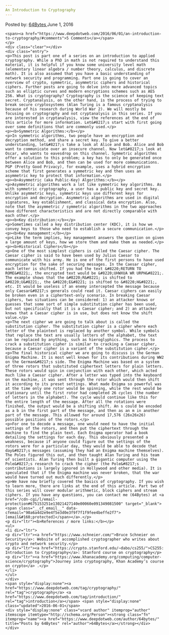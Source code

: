 ```yaml
---
An Introduction to Cryptography
---
```

<article class="post-listing post-14336 post type-post status-publish format-standard has-post-thumbnail hentry  tag-cryptography tag-introduction">
    <div class="post-inner">
        <span>Posted by: <a href="https://www.deepdotweb.com/author/64bytes/" title="">64Bytes </a></span>
    <span>June 1, 2016</span>
    
    <span><a href="https://www.deepdotweb.com/2016/06/01/an-introduction-to-cryptography/#comments">5 Comments</a></span>
    </p>
    <div class="clear"></div>
    <div class="entry">
    <p>This post is part one of a series on an introduction to applied cryptography. While a PhD in math is not required to understand this material, it is helpful if you know some university level math (elementary linear algebra / number theory, calculus, and discrete math). It is also assumed that you have a basic understanding of network security and programming. Part one is going to cover an overview of crypto, symmetric, asymmetric ciphers and historical ciphers. Further posts are going to delve into more advanced topics such as elliptic curves and modern encryptions schemes such as AES 256. What is cryptography? Cryptography is the science of keeping text secret. Cryptanalysis, on the other hand, is the process of trying to break secure cryptosystems (Alan Turing is a famous cryptanalysis because of his research during World War 2). We will mostly be focusing on cryptography and not cryptanalysis in this series. If you are interested in cryptanalysis, view the references at the end of this article for more information. Let&#8217;s start with first going over some definitions that are commonly used.</p>
    <p><b>Symmetric Algorithms:</b></p>
    <p>In symmetric algorithms, two people have an encryption and decryption method, and share a secret key. To give a better understanding, let&#8217;s take a look at Alice and Bob. Alice and Bob want to communicate over an insecure channel. Now let&#8217;s look at Oscar, who wants to eavesdrop on this channel. Symmetric algorithms offer a solution to this problem; a key has to only be generated once between Alice and Bob, and then can be used for more communications. PGP (Pretty Good Privacy), for example, uses a hybrid encryption scheme that first generates a symmetric key and then uses an asymmetric key to protect that information.</p>
    <p><b>Asymmetric (aka Public-Key) Algorithms:</b></p>
    <p>Asymmetric algorithms work a lot like symmetric key algorithms. As with symmetric cryptography, a user has a public key and secret key. Unlike asymmetric keys, symmetric keys use different keys for encryption and decryption. Asymmetric algorithms are used in digital signatures, key establishment, and classical data encryption. Also, note that the asymmetric / symmetric algorithms in the two approaches have different characteristics and are not directly comparable with each other.</p>
    <p><b>Key distribution:</b></p>
    <p>Sometimes called a key distribution center (KDC), it is how we convey keys to those who need to establish a secure communication.</p>
    <p><b>Key management:</b></p>
    <p>Like the term implies, key management answers the question on given a large amount of keys, how we store them and make them as needed.</p>
    <p><b>Historical Ciphers</b></p>
    <p>One of the most simplest ciphers is called the Caesar cipher. The Caesar cipher is said to have been used by Julius Caesar to communicate with his army. He is one of the first persons to have used encryption for the sake of securing messages. In the Caesar cipher, each letter is shifted. If you had the text &#8220;RETURN TO ROME&#8221;, the encrypted text would be &#8220;UHWXUA WR URPH&#8221;. The example shows that the &#8220;R&#8221; is shifted to &#8220;U&#8221;, the &#8220;E&#8221; is shifted to &#8220;H&#8221;, etc. It would be useless if an enemy intercepted the message because only Caesar&#8217;s generals could read it. Caesar ciphers can easily be broken even in a ciphertext-only scenario. In breaking Caesar ciphers, two situations can be considered: 1) an attacker knows or guesses that some sort of simple substitution cipher has been used, but not specifically that it is a Caesar cipher; and 2) an attacker knows that a Caesar cipher is in use, but does not know the shift value.</p>
    <p>The next cipher we are going to talk about is called the substitution cipher. The substitution cipher is a cipher where each letter of the plaintext is replaced by another symbol. While symbols that replace the text are usually letters of the alphabet, the text can be replaced by anything, such as hieroglyphics. The process to crack a substitution cipher is similar to cracking a Caesar cipher, because a Caesar cipher is a variant of the substitution cipher.</p>
    <p>The final historical cipher we are going to discuss is the German Enigma Machine. It is most well known for its contributions during WW2 on the German&#8217;s side. The Enigma Machine was based on a system of three rotors that substituted ciphertext letters for plain letters. These rotors would spin in conjunction with each other, which acted much like a Caesar cipher. After a letter was typed into the keyboard on the machine, it was sent through the rotor which would then shift it according to its preset settings. What made Enigma so powerful was at the time only one rotor would be spinning, while the rest would be stationary until the first rotor had completed 26 cycles (the number of letters in the alphabet). The cycle would continue like this for the entire length of the message. After all the rotations were finished, the output would be a shifting shift. An s could be encoded as a b in the first part of the message, and then as an m in another part of the message. This allowed for around 17,576 (26x26x26) possible positions of the rotors.</p>
    <p>For one to decode a message, one would need to have the initial settings of the rotors, and then put the ciphertext through the machine to find the plain text. Each Enigma operator had a book detailing the settings for each day. This obviously presented a weakness, because if anyone could figure out the settings of the rotors were for a particular day, they would be able to decode that day&#8217;s messages (assuming they had an Enigma machine themselves). The Poles figured this out, and then taught Alan Turing and his team of scientists. Alan Turing then built a gigantic computer using the Pole&#8217;s research to crack the cipher (the Pole&#8217;s contributions is largely ignored in Hollywood and other media). It is speculated that if the Enigma machine was never broken, that the war would have turned out much differently.</p>
    <p>We have now briefly covered the basics of cryptography. If you wish to learn more, there are links at the end of this article. Part two of this series will cover modular arithmetic, block ciphers and stream ciphers. If you have any questions, you can contact me (64Bytes) at <a href="/cdn-cgi/l/email-protection#675153251e13021427140e00060e091349081500" target="_blank"><span class="__cf_email__" data-cfemail="90a6a4d2e9e4f5e3d0e3f9f7f1f9fee4beffe2f7">[email&#160;protected]</span></a>.</p>
    <p dir="ltr"><b>References / more links:</b></p>
    <ul>
    <li dir="ltr">
    <p dir="ltr"><a href="https://www.schneier.com/">Bruce Schneier on Security</a>: Website of accomplished cryptographer who writes about crypto and network security.</p>
    <p dir="ltr"><a href="https://crypto.stanford.edu/~dabo/cs255/">CS255: Introduction to Cryptography</a>: Stanford course on cryptography</p>
    <p dir="ltr"><a href="https://www.khanacademy.org/computing/computer-science/cryptography">Journey into cryptography, Khan Academy’s course on crypto</a> .</p>
    </li>
    </ul>
    </div>
    <span style="display:none"><a href="https://www.deepdotweb.com/tag/cryptography/" rel="tag">cryptography</a> <a href="https://www.deepdotweb.com/tag/introduction/" rel="tag">introduction</a></span> <span style="display:none" class="updated">2016-06-01</span>
    <div style="display:none" class="vcard author" itemprop="author" itemscope itemtype="http://schema.org/Person"><strong class="fn" itemprop="name"><a href="https://www.deepdotweb.com/author/64bytes/" title="Posts by 64Bytes" rel="author">64Bytes</a></strong></div>
    </div>
</article>

